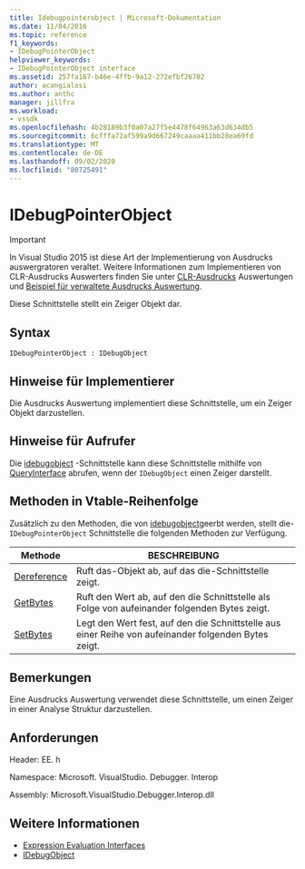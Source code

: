 ```yaml
---
title: Idebugpointerobject | Microsoft-Dokumentation
ms.date: 11/04/2016
ms.topic: reference
f1_keywords:
- IDebugPointerObject
helpviewer_keywords:
- IDebugPointerObject interface
ms.assetid: 257fa167-b46e-4ffb-9a12-272efbf26702
author: acangialosi
ms.author: anthc
manager: jillfra
ms.workload:
- vssdk
ms.openlocfilehash: 4b28189b3f0a07a27f5e4478f64963a63d634db5
ms.sourcegitcommit: 6cfffa72af599a9d667249caaaa411bb28ea69fd
ms.translationtype: MT
ms.contentlocale: de-DE
ms.lasthandoff: 09/02/2020
ms.locfileid: "80725491"
---
```

# <a name="idebugpointerobject"></a>IDebugPointerObject
> [!IMPORTANT]
> In Visual Studio 2015 ist diese Art der Implementierung von Ausdrucks auswergratoren veraltet. Weitere Informationen zum Implementieren von CLR-Ausdrucks Auswerters finden Sie unter [CLR-Ausdrucks](https://github.com/Microsoft/ConcordExtensibilitySamples/wiki/CLR-Expression-Evaluators) Auswertungen und [Beispiel für verwaltete Ausdrucks Auswertung](https://github.com/Microsoft/ConcordExtensibilitySamples/wiki/Managed-Expression-Evaluator-Sample).

 Diese Schnittstelle stellt ein Zeiger Objekt dar.

## <a name="syntax"></a>Syntax

```
IDebugPointerObject : IDebugObject
```

## <a name="notes-for-implementers"></a>Hinweise für Implementierer
 Die Ausdrucks Auswertung implementiert diese Schnittstelle, um ein Zeiger Objekt darzustellen.

## <a name="notes-for-callers"></a>Hinweise für Aufrufer
 Die [idebugobject](../../../extensibility/debugger/reference/idebugobject.md) -Schnittstelle kann diese Schnittstelle mithilfe von [QueryInterface](/cpp/atl/queryinterface) abrufen, wenn der `IDebugObject` einen Zeiger darstellt.

## <a name="methods-in-vtable-order"></a>Methoden in Vtable-Reihenfolge
 Zusätzlich zu den Methoden, die von [idebugobject](../../../extensibility/debugger/reference/idebugobject.md)geerbt werden, stellt die- `IDebugPointerObject` Schnittstelle die folgenden Methoden zur Verfügung.

|Methode|BESCHREIBUNG|
|------------|-----------------|
|[Dereference](../../../extensibility/debugger/reference/idebugpointerobject-dereference.md)|Ruft das-Objekt ab, auf das die-Schnittstelle zeigt.|
|[GetBytes](../../../extensibility/debugger/reference/idebugpointerobject-getbytes.md)|Ruft den Wert ab, auf den die Schnittstelle als Folge von aufeinander folgenden Bytes zeigt.|
|[SetBytes](../../../extensibility/debugger/reference/idebugpointerobject-setbytes.md)|Legt den Wert fest, auf den die Schnittstelle aus einer Reihe von aufeinander folgenden Bytes zeigt.|

## <a name="remarks"></a>Bemerkungen
 Eine Ausdrucks Auswertung verwendet diese Schnittstelle, um einen Zeiger in einer Analyse Struktur darzustellen.

## <a name="requirements"></a>Anforderungen
 Header: EE. h

 Namespace: Microsoft. VisualStudio. Debugger. Interop

 Assembly: Microsoft.VisualStudio.Debugger.Interop.dll

## <a name="see-also"></a>Weitere Informationen
- [Expression Evaluation Interfaces](../../../extensibility/debugger/reference/expression-evaluation-interfaces.md)
- [IDebugObject](../../../extensibility/debugger/reference/idebugobject.md)
